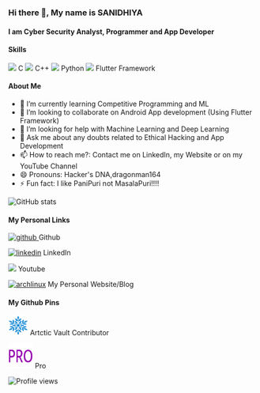 ### Hi there 👋, My name is SANIDHIYA
#### I am Cyber Security Analyst, Programmer and App Developer



#### Skills 

<img src="https://img.icons8.com/color/48/000000/c-programming.png"/>   C 
<img src="https://img.icons8.com/color/48/000000/c-plus-plus-logo.png"/>  C++ 
<img src="https://img.icons8.com/color/48/000000/python.png"/> Python
<img src="https://img.icons8.com/color/48/000000/flutter.png"/>  Flutter Framework





#### About Me


- 🌱 I’m currently learning Competitive Programming and ML 
- 👯 I’m looking to collaborate on Android App development (Using Flutter Framework) 
- 🤔 I’m looking for help with Machine Learning and Deep Learning 
- 💬 Ask me about any doubts related to Ethical Hacking and App Development 
- 📫 How to reach me?: Contact me on LinkedIn, my Website or on my YouTube Channel  
- 😄 Pronouns: Hacker's DNA,dragonman164 
- ⚡ Fun fact: I like PaniPuri not MasalaPuri!!!! 



![GitHub stats](https://github-readme-stats.vercel.app/api?username=dragonman164&show_icons=truee&theme=radical)  


#### My Personal Links

[<img src='https://cdn.jsdelivr.net/npm/simple-icons@3.0.1/icons/github.svg' alt='github'  height='40'>   ](https://github.com/dragonman164)    Github      


[<img src='https://img.icons8.com/color/48/000000/linkedin.png' alt='linkedin' height='40'>](https://www.linkedin.com/in/sanidhiya-g-86a427192/) LinkedIn  

[<img src="https://img.icons8.com/fluent/48/000000/youtube-play.png"/>](https://www.youtube.com/channel/UCBg5oRaC1bKbx1LaqY5HWYA) Youtube

[<img src='https://hackersdna.ml/wp-content/uploads/2020/05/cropped-c5b752cc0bf052877e4057d6cb4d7203-assassins-creed-logo-assasins-creed-32x32.jpg' alt='archlinux' height='40'>](https://hackersdna.ml) My Personal Website/Blog

#### My Github Pins

<a href='https://archiveprogram.github.com/'><img src='https://raw.githubusercontent.com/acervenky/animated-github-badges/master/assets/acbadge.gif' width='40' height='40'></a>    Artctic Vault Contributor 

<a href='https://github.com/pricing'><img src='https://raw.githubusercontent.com/acervenky/animated-github-badges/master/assets/pro.gif' width='50' height='50'></a>
Pro

![Profile views](https://gpvc.arturio.dev/dragonman164)  
